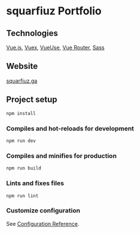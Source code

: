 # squarfiuz Portfolio

## Technologies
[Vue.js](https://vuejs.org), [Vuex](https://vuex.vuejs.org), [VueUse](https://vueuse.org), [Vue Router](https://router.vuejs.org), [Sass](https://sass-lang.com)

## Website
[squarfiuz.ga](https://squarfiuz.ga)

## Project setup
```
npm install
```

### Compiles and hot-reloads for development
```
npm run dev
```

### Compiles and minifies for production
```
npm run build
```

### Lints and fixes files
```
npm run lint
```

### Customize configuration
See [Configuration Reference](https://cli.vuejs.org/config/).
